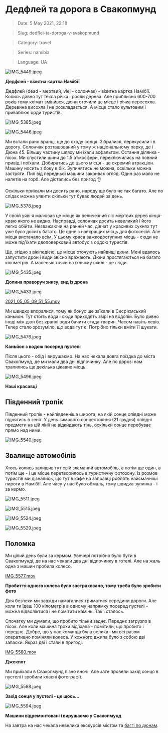 # Дедфлей та дорога в Свакопмунд

> Date: 5 May 2021, 22:18

> Slug: dedflei-ta-doroga-v-svakopmund

> Category: travel

> Series: namibia

> Language: UA

![IMG_5449.jpeg](https://res.craft.do/user/full/b5a256f3-51ff-c8e5-10fe-9343b6a0451d/doc/F58969EE-D3BC-40AA-958B-FEF4CAAEE3F4/C8E6D1D8-FB96-407F-BA8E-24ADE3A93D16_2/IMG_5449.jpeg)

**Дедфлей - візитна картка Намібії**

Дедфлей (dead - мертвий, vlei - солончак) - візитна картка Намібії. Колись давно тут текла річка і росли дерева. Але приблизно 600-700 років тому клімат змінився, дюни оточили це місце і річка пересохла. Деревина висохла і не розкладається. А місце стало культовим і приваблює орди туристів.

![IMG_5385.jpeg](https://res.craft.do/user/full/b5a256f3-51ff-c8e5-10fe-9343b6a0451d/doc/F58969EE-D3BC-40AA-958B-FEF4CAAEE3F4/052DAD53-1FEB-418A-8460-BD4C5A3767B1_2/IMG_5385.jpeg)

![IMG_5446.jpeg](https://res.craft.do/user/full/b5a256f3-51ff-c8e5-10fe-9343b6a0451d/doc/F58969EE-D3BC-40AA-958B-FEF4CAAEE3F4/16CD6A81-0380-412A-A127-36C4772BE6CD_2/IMG_5446.jpeg)

Ми встали рано вранці, ще до сходу сонця. Зібралися, перекусили і в дорогу. Солончак розташований у тому ж національному парку, де і Дюна 45. Більшу частину шляху ми їхали асфальтом. Остання ділянка - пісок. Ми спустили шини до 1.5 атмосфери, переключились на повний привід і поїхали. Добиратись до цього місця - це окремий атракціон. Машину носить з боку в бік. Зупинятись не можна, оскільки можна застряти. Пил від передньої машини закриває огляд. Один раз мало не налетів на горб. Але дістались без пригод 👌

Оскільки приїхали ми досить рано, народу ще було не так багато. Але по слідах можна уявити скільки тут буває людей за день.

![IMG_5378.jpeg](https://res.craft.do/user/full/b5a256f3-51ff-c8e5-10fe-9343b6a0451d/doc/F58969EE-D3BC-40AA-958B-FEF4CAAEE3F4/5AE9635B-E6D1-4B90-BC6D-9947F59A4DAD_2/IMG_5378.jpeg)

У своїй уяві я малював це місце як величезний ліс мертвих дерев кінця-краю якого не видно. Насправді, солончак досить невеликий і його легко обійти. Незважаючи на ранній час, дівчат у красивих сукнях тут уже було досить багато. Це одне з найкращих місць для фотосесій. Але місця вистачало всім. У цьому краса важкодоступних місць - сюди не може під'їхати двоповерховий автобус з ордою туристів.

Ще, згідно з вікіпедією, це місце оточують найвищі дюни. Мені вдалось запустити дрон і види звісно вражають. Дюни простягаються на багато кілометрів. А маленькі точки на їхньому схилі - це люди.

![IMG_5435.jpeg](https://res.craft.do/user/full/b5a256f3-51ff-c8e5-10fe-9343b6a0451d/doc/F58969EE-D3BC-40AA-958B-FEF4CAAEE3F4/B11D7E7A-6F40-4AD9-AF0D-3BA53BA89144_2/IMG_5435.jpeg)

**Долина праворуч знизу, вид із дрона**

![IMG_5433.jpeg](https://res.craft.do/user/full/b5a256f3-51ff-c8e5-10fe-9343b6a0451d/doc/F58969EE-D3BC-40AA-958B-FEF4CAAEE3F4/CE220C5C-D1DD-49A7-B6AB-48ED56D01B0A_2/IMG_5433.jpeg)

[2021_05_05_09_51_55.mov](https://res.craft.do/user/full/b5a256f3-51ff-c8e5-10fe-9343b6a0451d/doc/F58969EE-D3BC-40AA-958B-FEF4CAAEE3F4/213BDECC-F196-45FE-B23E-EE7B4DC8A70E_2/2021_05_05_09_51_55.mov)

Ми швидко впоралися, тому як бонус ще заїхали в Сесріємський каньйон. Тут стоїть вода і сюди приходять звірі на водопій. Було дивно іноді між дюн без краплі води бачити стада тварин. Часом навіть левів. Тепер стало зрозуміло, що вода тут є. Потрібно тільки вміти її шукати.

![IMG_5476.jpeg](https://res.craft.do/user/full/b5a256f3-51ff-c8e5-10fe-9343b6a0451d/doc/A362B31D-F2B1-4949-B5E3-CC4848957DA3/4515E1D6-96ED-48DB-9F31-DDF8412BA507_2/8Qhvuxul1Zz1UYnrw3SamjBdcG86l90iIQkMFwZlCc4z/IMG_5476.jpeg)

**Каньйон з водою посеред пустелі**

Після цього - обід і вирушаємо. На нас чекала довга поїздка до міста Свакопмунд, де ми мали два дні відпочинку. Але по дорозі нам трапились ще декілька цікавих місць.

![IMG_5496.jpeg](https://res.craft.do/user/full/b5a256f3-51ff-c8e5-10fe-9343b6a0451d/doc/A362B31D-F2B1-4949-B5E3-CC4848957DA3/823CECD2-788B-484E-AFAC-CD3342AACF72_2/eCp22n2DUtR6e132Ay4M3p9JLJiX8bpCeRdguHdmZk4z/IMG_5496.jpeg)

**Наші красавці**

## Південний тропік

Південний тропік - найпівденніша широта, на якій сонце опівдні може піднятись в зеніт. У день зимового сонцестояння (21 грудня) опівдні предмети на цій лінії не відкидають тінь, оскільки сонце перебуває прямо над ними.

![IMG_5540.jpeg](https://res.craft.do/user/full/b5a256f3-51ff-c8e5-10fe-9343b6a0451d/doc/59249606-CA6D-4152-9755-DC952C967664/66AFA664-2EE9-4A42-8A01-9DA95901BA25_2/IMG_5540.jpeg)

## Звалище автомобілів

Хтось колись залишив тут свій зламаний автомобіль, а потім ще один, а потім ще - і це місце перетворилось в туристичну фотозону. Із розмов туристів ми дізнались, що тут в кафе на заправці роблять найсмачніші пироги в Намібії. Але часу у нас було обмаль, тому швидка зупинка - і за кермо.

![IMG_5511.jpeg](https://res.craft.do/user/full/b5a256f3-51ff-c8e5-10fe-9343b6a0451d/doc/EB198A25-06F0-4311-B105-627068CFF9D3/A5285339-34EF-4686-9D65-F148D01326DE_2/IMG_5511.jpeg)

![IMG_5515.jpeg](https://res.craft.do/user/full/b5a256f3-51ff-c8e5-10fe-9343b6a0451d/doc/EB198A25-06F0-4311-B105-627068CFF9D3/83A95751-6DD4-4BD5-8783-9D1626B0C970_2/IMG_5515.jpeg)

![IMG_5524.jpeg](https://res.craft.do/user/full/b5a256f3-51ff-c8e5-10fe-9343b6a0451d/doc/EB198A25-06F0-4311-B105-627068CFF9D3/4F08EB2D-34C4-48B9-B1D2-DF24C82BF28C_2/IMG_5524.jpeg)

![IMG_5529.jpeg](https://res.craft.do/user/full/b5a256f3-51ff-c8e5-10fe-9343b6a0451d/doc/EB198A25-06F0-4311-B105-627068CFF9D3/4DAD3EC8-06DB-40D6-9828-2B61566509E3_2/IMG_5529.jpeg)

## Поломка

Ми цілий день були за кермом. Увечері потрібно було бути в Свакопмунді, де на нас чекали два дні відпочинку в готелі. Але на жаль одна з машин пробила колесо.

[IMG_5577.mov](https://res.craft.do/user/full/b5a256f3-51ff-c8e5-10fe-9343b6a0451d/doc/A362B31D-F2B1-4949-B5E3-CC4848957DA3/40025448-9199-4F28-8E7B-43637D887565_2/4HG9VT2mXErC4yr0sEuxaAn27Og8s7C9Wkl6GHInbjsz/IMG_5577.mov)

**Пробиття одного колеса було застраховано, тому треба було зробити фото**

Для безпеки ми завжди намагалися триматися середини дороги. Але коли ти їдеш 100 кілометрів в одному напрямку посеред пустелі - можна відволіктися і не помітити камінь. Так і сталось.

Спочатку ми думали, що пробито тільки заднє. Переднє загрузло в пісок. Але коли машина трохи від'їхала - помітили, що пробито і переднє. Добре, що у нас команда була велика і ми всі разом оперативно поміняли колеса. У кожного джипа було з собою дві запаски. Якраз дві і стали в пригоді.

[IMG_5580.mov](https://res.craft.do/user/full/b5a256f3-51ff-c8e5-10fe-9343b6a0451d/doc/A362B31D-F2B1-4949-B5E3-CC4848957DA3/B380F083-6589-43F1-A653-A9243F6917C5_2/dv4roXKpgp4Q4zv6ct7ZKy8fTUdWoREZWBiFRx3t5qYz/IMG_5580.mov)

**Джекпот**

Ми приїхали в Свакопмунд пізно вночі. Але зате провели захід сонця в пустелі і зробили класні фотографії.

![IMG_5588.jpeg](https://res.craft.do/user/full/b5a256f3-51ff-c8e5-10fe-9343b6a0451d/doc/D030E5D0-72F3-449D-9017-D6698A1C4BEB/29A318ED-4335-4B73-9B15-AE2BE16C9690_2/IMG_5588.jpeg)

**Захід сонця у пустелі - це щось…**

![IMG_5594.jpeg](https://res.craft.do/user/full/b5a256f3-51ff-c8e5-10fe-9343b6a0451d/doc/A362B31D-F2B1-4949-B5E3-CC4848957DA3/25141600-639F-4C85-9545-BC65E06F24C9_2/ZKy0NBQfQBtud017tHrChTD8yV3kg0E6ONf749fV3wEz/IMG_5594.jpeg)

**Машини відремонтовані і вирушаємо у Свакопмунд**

На завтра на нас чекала невелика екскурсія містом та [баггі по дюнам](/posts/svakopmund-ta-baggi-po-dyunam).


